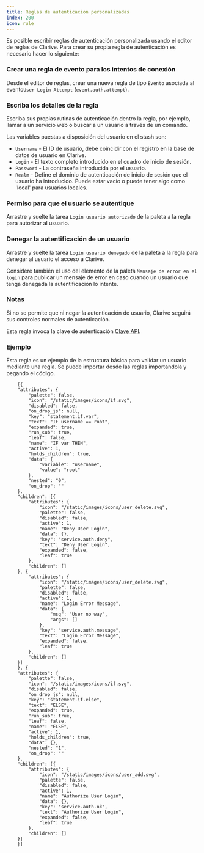 ```yaml
---
title: Reglas de autenticacion personalizadas
index: 200
icon: rule
---
```

Es posible escribir reglas de autenticación personalizada usando el editor de reglas de
Clarive. Para crear su propia regla de autenticación es necesario hacer lo siguiente:

### Crear una regla de evento para los intentos de conexión
Desde el editor de reglas, crear una nueva regla de tipo `Evento` asociada al evento`User
Login Attempt` (`event.auth.attempt`).

### Escriba los detalles de la regla
Escriba sus propias rutinas de autenticación dentro la regla, por ejemplo, llamar a un
servicio web o buscar a un usuario a través de un comando.

Las variables puestas a disposición del usuario en el stash son:

- `Username` - El ID de usuario, debe coincidir con el registro en la base de datos de
usuario en Clarive.
- `Login` - El texto completo introducido en el cuadro de inicio de sesión.
- `Password` - La contraseña introducida por el usuario.
- `Realm` - Define el dominio de autenticación de inicio de sesión que el usuario ha
introducido. Puede estar vacío o puede tener algo como 'local' para usuarios locales.

### Permiso para que el usuario se autentique

Arrastre y suelte la tarea `Login usuario autorizado` de la paleta a la regla para
autorizar al usuario.

### Denegar la autentificación de un usuario

Arrastre y suelte la tarea `Login usuario denegado` de la paleta a la regla para denegar
al usuario el acceso a Clarive.

Considere también el uso del elemento de la paleta `Mensaje de error en el login` para
publicar un mensaje de error en caso cuando un usuario que tenga denegada la autentificación
lo intente.

### Notas

Si no se permite que ni negar la autenticación de usuario, Clarive seguirá sus controles
normales de autenticación.

Esta regla invoca la clave de autenticación [Clave API](concepts/api_key).

### Ejemplo

Esta regla es un ejemplo de la estructura básica para validar un usuario mediante una regla.
Se puede importar desde las reglas importandola y pegando el código.

        [{
        "attributes": {
            "palette": false,
            "icon": "/static/images/icons/if.svg",
            "disabled": false,
            "on_drop_js": null,
            "key": "statement.if.var",
            "text": "IF username == root",
            "expanded": true,
            "run_sub": true,
            "leaf": false,
            "name": "IF var THEN",
            "active": 1,
            "holds_children": true,
            "data": {
                "variable": "username",
                "value": "root"
            },
            "nested": "0",
            "on_drop": ""
        },
        "children": [{
            "attributes": {
                "icon": "/static/images/icons/user_delete.svg",
                "palette": false,
                "disabled": false,
                "active": 1,
                "name": "Deny User Login",
                "data": {},
                "key": "service.auth.deny",
                "text": "Deny User Login",
                "expanded": false,
                "leaf": true
            },
            "children": []
        }, {
            "attributes": {
                "icon": "/static/images/icons/user_delete.svg",
                "palette": false,
                "disabled": false,
                "active": 1,
                "name": "Login Error Message",
                "data": {
                    "msg": "User no way",
                    "args": []
                },
                "key": "service.auth.message",
                "text": "Login Error Message",
                "expanded": false,
                "leaf": true
            },
            "children": []
        }]
        }, {
        "attributes": {
            "palette": false,
            "icon": "/static/images/icons/if.svg",
            "disabled": false,
            "on_drop_js": null,
            "key": "statement.if.else",
            "text": "ELSE",
            "expanded": true,
            "run_sub": true,
            "leaf": false,
            "name": "ELSE",
            "active": 1,
            "holds_children": true,
            "data": {},
            "nested": "1",
            "on_drop": ""
        },
        "children": [{
            "attributes": {
                "icon": "/static/images/icons/user_add.svg",
                "palette": false,
                "disabled": false,
                "active": 1,
                "name": "Authorize User Login",
                "data": {},
                "key": "service.auth.ok",
                "text": "Authorize User Login",
                "expanded": false,
                "leaf": true
            },
            "children": []
        }]
        }]

